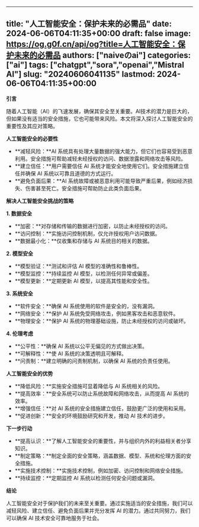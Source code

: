 
---
title: "人工智能安全：保护未来的必需品"
date: 2024-06-06T04:11:35+00:00
draft: false
image: https://og.g0f.cn/api/og?title=人工智能安全：保护未来的必需品
authors: ["naiveのai"]
categories: ["ai"]
tags: ["chatgpt","sora","openai","Mistral AI"]
slug: "20240606041135"
lastmod: 2024-06-06T04:11:35+00:00
---
**引言**

随着人工智能（AI）的飞速发展，确保其安全至关重要。AI技术的潜力是巨大的，但如果没有适当的安全措施，它也可能带来风险。本文将深入探讨人工智能安全的重要性及其应对策略。

**人工智能安全的必要性**

* **减轻风险：**AI 系统具有处理大量数据的强大能力，但它们也容易受到恶意利用。安全措施可帮助减轻未经授权的访问、数据泄露和网络攻击等风险。
* **建立信任：**用户需要信任 AI 系统才能安全地使用它们。安全措施建立信任并确保 AI 系统以可靠且道德的方式运行。
* **避免负面后果：**AI 系统故障或被恶意利用可能导致严重后果，例如经济损失、伤害甚至死亡。安全措施可帮助防止此类负面后果。

**解决人工智能安全挑战的策略**

**1. 数据安全**

* **加密：**对存储和传输的数据进行加密，以防止未经授权的访问。
* **访问控制：**实施访问控制机制，仅允许授权用户访问数据。
* **数据最小化：**仅收集和存储与 AI 系统目的相关的数据。

**2. 模型安全**

* **模型验证：**测试和评估 AI 模型的准确性和鲁棒性。
* **模型监控：**持续监控 AI 模型，以检测任何异常或偏差。
* **模型更新：**定期更新 AI 模型，以提高其性能和安全性。

**3. 系统安全**

* **软件安全：**确保 AI 系统使用的软件是安全的，没有漏洞。
* **网络安全：**保护 AI 系统免受网络攻击，例如黑客攻击和恶意软件。
* **物理安全：**保护 AI 系统的物理基础设施，防止未经授权的访问或破坏。

**4. 伦理考虑**

* **公平性：**确保 AI 系统以公平无偏见的方式做出决策。
* **可解释性：**使 AI 系统的决策透明且可解释。
* **问责制：**建立明确的问责制机制，以确保 AI 系统的负责任使用。

**人工智能安全的优势**

* **降低风险：**实施安全措施可显着降低与 AI 系统相关​​的风险。
* **提高效率：**安全系统可以防止系统故障和网络攻击，从而提高 AI 系统的效率。
* **增强信任：**对 AI 系统的安全措施建立信任，鼓励更广泛的使用和采用。
* **促进创新：**安全的环境鼓励研究和开发，推动 AI 技术的进步。

**下一步行动**

* **提高认识：**了解人工智能安全的重要性，并与组织内外的利益相关者分享知识。
* **制定策略：**制定全面的安全策略，涵盖数据、模型、系统和伦理方面的安全措施。
* **实施技术控制：**实施技术控制，例如加密、访问控制和网络安全措施。
* **持续监控：**定期监控 AI 系统以检测任何安全问题或漏洞。

**结论**

人工智能安全对于保护我们的未来至关重要。通过实施适当的安全措施，我们可以减轻风险、建立信任、避免负面后果并充分发挥 AI 的潜力。通过共同努力，我们可以确保 AI 技术安全可靠地服务于社会。